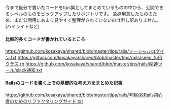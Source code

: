 今まで自分で書いたコードをtips集としてまとめているものの中から、公開できるレベルのものをピックアップしたリポジトリです。
急遽用意したもののため、まだ公開用にあまり見やすく整理がされていないのは申し訳ありません。(ハイライトなど)

#### 比較的多くコードが書かれているところ

https://github.com/kosakaya/shared/blob/master/tips/rails/ソーシャルログイン.txt
https://github.com/kosakaya/shared/blob/master/tips/rails/seed_fu用クラス.rb
https://github.com/kosakaya/shared/blob/master/tips/rails/関連ツール/slack通知.txt

#### Railsのコードを書く上での基礎的な考え方をまとめた記事

https://github.com/kosakaya/shared/blob/master/tips/rails/考察/脱Rails初心者のためのリファクタリングガイド.txt

